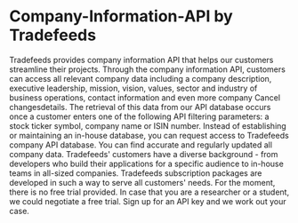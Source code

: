 # Company-Information-API by Tradefeeds
Tradefeeds provides company information API that helps our customers streamline their projects. Through the company information API, customers can access all relevant company data including a company description, executive leadership, mission, vision, values, sector and industry of business operations, contact information and even more company Cancel changesdetails. The retrieval of this data from our API database occurs once a customer enters one of the following API filtering parameters: a stock ticker symbol, company name or ISIN number. Instead of establishing or maintaining an in-house database, you can request access to Tradefeeds company API database.
You can find accurate and regularly updated all company data. Tradefeeds' customers have a diverse background - from developers who build their applications for a specific audience to in-house teams in all-sized companies. 
Tradefeeds subscription packages are developed in such a way to serve all customers' needs. For the moment, there is no free trial provided. In case that you are a researcher or a student, we could negotiate a free trial. Sign up for an API key and we work out your case.
